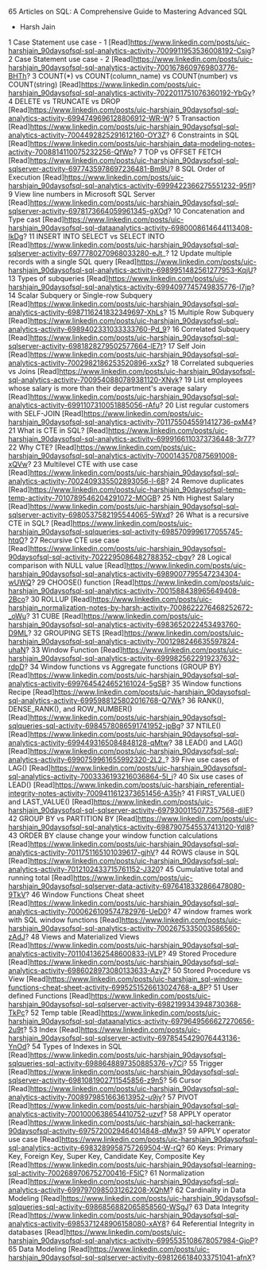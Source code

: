 65 Articles on SQL: 
A Comprehensive Guide to Mastering Advanced SQL 
- Harsh Jain

1	Case Statement use case - 1	[Read]https://www.linkedin.com/posts/uic-harshjain_90daysofsql-sql-analytics-activity-7009911953536008192-Csig?
2	Case Statement use case - 2	[Read]https://www.linkedin.com/posts/uic-harshjain_90daysofsql-sql-analytics-activity-7001678609769803776-BHTh?
3	COUNT(*) vs COUNT(column_name) vs COUNT(number) vs COUNT(string)	[Read]https://www.linkedin.com/posts/uic-harshjain_90daysofsql-sql-analytics-activity-7022011751076360192-YbGy?
4	DELETE vs TRUNCATE vs DROP	[Read]https://www.linkedin.com/posts/uic-harshjain_90daysofsql-sql-analytics-activity-6994749696128806912-WR-W?
5	Transaction	[Read]https://www.linkedin.com/posts/uic-harshjain_90daysofsql-sql-analytics-activity-7004492825291612160-OY3Z?
6	Constraints in SQL	[Read]https://www.linkedin.com/posts/uic-harshjain_data-modeling-notes-activity-7008814110075232256-QfWp?
7	TOP vs OFFSET FETCH	[Read]https://www.linkedin.com/posts/uic-harshjain_90daysofsql-sql-sqlserver-activity-6977435978697236481-Bm9U?
8	SQL Order of Execution	[Read]https://www.linkedin.com/posts/uic-harshjain_90daysofsql-sql-analytics-activity-6999422366275551232-95fI?
9	View line numbers in Microsoft SQL Server	[Read]https://www.linkedin.com/posts/uic-harshjain_90daysofsql-sql-sqlserver-activity-6978173664059961345-gXOd?
10	Concatenation and Type cast	[Read]https://www.linkedin.com/posts/uic-harshjain_90daysofsql-sql-dataanalytics-activity-6980008614644113408-IkDg?
11	INSERT INTO SELECT vs SELECT INTO	[Read]https://www.linkedin.com/posts/uic-harshjain_90daysofsql-sql-sqlserver-activity-6977780270968033280-eJt_?
12	Update multiple records with a single SQL query	[Read]https://www.linkedin.com/posts/uic-harshjain_90daysofsql-sql-analytics-activity-6989951482561277953-KqjU?
13	Types of subqueries	[Read]https://www.linkedin.com/posts/uic-harshjain_90daysofsql-sql-analytics-activity-6994097745749835776-I7jp?
14	Scalar Subquery or Single-row Subquery	[Read]https://www.linkedin.com/posts/uic-harshjain_90daysofsql-sql-analytics-activity-6987116241832349697-XhLs?
15	Multiple Row Subquery	[Read]https://www.linkedin.com/posts/uic-harshjain_90daysofsql-sql-analytics-activity-6989402331033333760-Pd_9?
16	Correlated Subquery	[Read]https://www.linkedin.com/posts/uic-harshjain_90daysofsql-sql-sqlserver-activity-6981828279502577664-lE7t?
17	Self Join	[Read]https://www.linkedin.com/posts/uic-harshjain_90daysofsql-sql-analytics-activity-7002982186253520896-xxSz?
18	Correlated subqueries vs Joins	[Read]https://www.linkedin.com/posts/uic-harshjain_90daysofsql-sql-analytics-activity-7009540880789381120-XNyk?
19	List employees whose salary is more than their department's average salary	[Read]https://www.linkedin.com/posts/uic-harshjain_90daysofsql-sql-analytics-activity-6991107310051885056-rAfu?
20	List regular customers with SELF-JOIN	[Read]https://www.linkedin.com/posts/uic-harshjain_90daysofsql-sql-analytics-activity-7011755045591412736-pxM4?
21	What is CTE in SQL?	[Read]https://www.linkedin.com/posts/uic-harshjain_90daysofsql-sql-analytics-activity-6999166110373736448-3r77?
22	Why CTE?	[Read]https://www.linkedin.com/posts/uic-harshjain_90daysofsql-sql-analytics-activity-7000143570875691008-xQVw?
23	Multilevel CTE with use case	[Read]https://www.linkedin.com/posts/uic-harshjain_90daysofsql-sql-analytics-activity-7002409335502893056-l-6B?
24	Remove duplicates	[Read]https://www.linkedin.com/posts/uic-harshjain_90daysofsql-temp-temp-activity-7010789546204291072-MOGB?
25	Nth Highest Salary	[Read]https://www.linkedin.com/posts/uic-harshjain_90daysofsql-sql-sqlserver-activity-6980537582195544065-5Wxd?
26	What is a recursive CTE in SQL?	[Read]https://www.linkedin.com/posts/uic-harshjain_90daysofsql-sqlqueries-sql-activity-6985709996177055745-htqO?
27	Recursive CTE use case	[Read]https://www.linkedin.com/posts/uic-harshjain_90daysofsql-90daysofsql-sql-activity-7022295086482788352-cbgv?
28	Logical comparison with NULL value	[Read]https://www.linkedin.com/posts/uic-harshjain_90daysofsql-sql-analytics-activity-6989007795547234304-wUWQ?
29	CHOOSE() function	[Read]https://www.linkedin.com/posts/uic-harshjain_90daysofsql-sql-analytics-activity-7001588438965649408-2Bco?
30	ROLLUP	[Read]https://www.linkedin.com/posts/uic-harshjain_normalization-notes-by-harsh-activity-7008622276468252672-_oWu?
31	CUBE	[Read]https://www.linkedin.com/posts/uic-harshjain_90daysofsql-sql-analytics-activity-6983652022453493760-D9ML?
32	GROUPING SETS	[Read]https://www.linkedin.com/posts/uic-harshjain_90daysofsql-sql-analytics-activity-7001298246635597824-uhaN?
33	Window Function	[Read]https://www.linkedin.com/posts/uic-harshjain_90daysofsql-sql-analytics-activity-6999825622919237632-rdpD?
34	Window functions vs Aggregate functions (GROUP BY)	[Read]https://www.linkedin.com/posts/uic-harshjain_90daysofsql-sql-analytics-activity-6997645424652161024-5gSB?
35	Window functions Recipe	[Read]https://www.linkedin.com/posts/uic-harshjain_90daysofsql-sql-analytics-activity-6995988125802016768-Q7Wk?
36	RANK(), DENSE_RANK(), and ROW_NUMBER()	[Read]https://www.linkedin.com/posts/uic-harshjain_90daysofsql-sqlqueries-sql-activity-6984578086591741952-jpBg?
37	NTILE()	[Read]https://www.linkedin.com/posts/uic-harshjain_90daysofsql-sql-analytics-activity-6994493165084848128-qMtw?
38	LEAD() and LAG()	[Read]https://www.linkedin.com/posts/uic-harshjain_90daysofsql-sql-analytics-activity-6990759961655992320-2L2_?
39	Five use cases of LAG()	[Read]https://www.linkedin.com/posts/uic-harshjain_90daysofsql-sql-analytics-activity-7003336193216036864-5I_i?
40	Six use cases of LEAD()	[Read]https://www.linkedin.com/posts/uic-harshjain_referential-integrity-notes-activity-7009411612373651456-A35h?
41	FIRST_VALUE() and LAST_VALUE()	[Read]https://www.linkedin.com/posts/uic-harshjain_90daysofsql-sql-sqlserver-activity-6979300115077357568-diIE?
42	GROUP BY vs PARTITION BY	[Read]https://www.linkedin.com/posts/uic-harshjain_90daysofsql-sql-analytics-activity-6987907545537413120-Ydl8?
43	ORDER BY clause change your window function calculations	[Read]https://www.linkedin.com/posts/uic-harshjain_90daysofsql-sql-analytics-activity-7011751165101039617-gjhV?
44	ROWS clause in SQL	[Read]https://www.linkedin.com/posts/uic-harshjain_90daysofsql-sql-analytics-activity-7012102433715761152-J320?
45	Cumulative total and running total	[Read]https://www.linkedin.com/posts/uic-harshjain_90daysofsql-sqlserver-data-activity-6976418332866478080-9TkV?
46	Window Functions Cheat sheet	[Read]https://www.linkedin.com/posts/uic-harshjain_90daysofsql-sql-analytics-activity-7000626109574782976-UeD0?
47	window frames work with SQL window functions	[Read]https://www.linkedin.com/posts/uic-harshjain_90daysofsql-sql-analytics-activity-7002675335003586560-zAdJ?
48	Views and Materialized Views	[Read]https://www.linkedin.com/posts/uic-harshjain_90daysofsql-sql-analytics-activity-7011041362548600833-jVLP?
49	Stored Procedure	[Read]https://www.linkedin.com/posts/uic-harshjain_90daysofsql-sql-analytics-activity-6986028973080133633-AzyZ?
50	Stored Procedure vs View	[Read]https://www.linkedin.com/posts/uic-harshjain_sql-window-functions-cheat-sheet-activity-6995251526613024768-a_8P?
51	User defined Functions	[Read]https://www.linkedin.com/posts/uic-harshjain_90daysofsql-sql-sqlserver-activity-6982199343948730368-TkPc?
52	Temp table	[Read]https://www.linkedin.com/posts/uic-harshjain_90daysofsql-sql-dataanalytics-activity-6979649566627270656-2u9t?
53	Index	[Read]https://www.linkedin.com/posts/uic-harshjain_90daysofsql-sql-sqlserver-activity-6978545429076443136-YnOd?
54	Types of Indexes in SQL	[Read]https://www.linkedin.com/posts/uic-harshjain_90daysofsql-sqlqueries-sql-activity-6988648897350885376-y7Ci?
55	Trigger	[Read]https://www.linkedin.com/posts/uic-harshjain_90daysofsql-sql-sqlserver-activity-6981081902711545856-z9n5?
56	Cursor	[Read]https://www.linkedin.com/posts/uic-harshjain_90daysofsql-sql-analytics-activity-7008979851663613952-u9jy?
57	PIVOT	[Read]https://www.linkedin.com/posts/uic-harshjain_90daysofsql-sql-analytics-activity-7001000638654410752-uzvf?
58	APPLY operator	[Read]https://www.linkedin.com/posts/uic-harshjain_sql-hackerrank-90daysofsql-activity-6975720029464014848-dMw3?
59	APPLY operator use case	[Read]https://www.linkedin.com/posts/uic-harshjain_90daysofsql-sql-analytics-activity-6983289958757269504-W-rQ?
60	Keys: Primary Key, Foreign Key, Super Key, Candidate Key, Composite Key	[Read]https://www.linkedin.com/posts/uic-harshjain_90daysofsql-learning-sql-activity-7002689706752700416-F5lC?
61	Normalization	[Read]https://www.linkedin.com/posts/uic-harshjain_90daysofsql-sql-analytics-activity-6997970985031262208-XQhM?
62	Cardinality in Data Modeling	[Read]https://www.linkedin.com/posts/uic-harshjain_90daysofsql-sqlqueries-sql-activity-6986856882065858560-WSgJ?
63	Data Integrity	[Read]https://www.linkedin.com/posts/uic-harshjain_90daysofsql-sql-analytics-activity-6985371248906158080-xAY8?
64	Referential Integrity in databases	[Read]https://www.linkedin.com/posts/uic-harshjain_90daysofsql-sql-analytics-activity-6995535108678057984-GjoP?
65	Data Modeling	[Read]https://www.linkedin.com/posts/uic-harshjain_90daysofsql-sql-sqlserver-activity-6981266184033751041-afnX?

